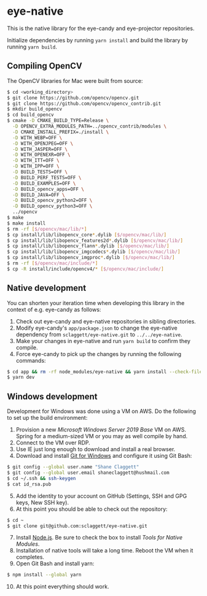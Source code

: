 # eye-native

This is the native library for the eye-candy and eye-projector repositories.

Initialize dependencies by running `yarn install` and build the library by running `yarn build`.

## Compiling OpenCV

The OpenCV libraries for Mac were built from source:

```sh
$ cd <working_directory>
$ git clone https://github.com/opencv/opencv.git
$ git clone https://github.com/opencv/opencv_contrib.git
$ mkdir build_opencv
$ cd build_opencv
$ cmake -D CMAKE_BUILD_TYPE=Release \
  -D OPENCV_EXTRA_MODULES_PATH=../opencv_contrib/modules \
  -D CMAKE_INSTALL_PREFIX=./install \
  -D WITH_WEBP=OFF \
  -D WITH_OPENJPEG=OFF \
  -D WITH_JASPER=OFF \
  -D WITH_OPENEXR=OFF \
  -D WITH_ITT=OFF \
  -D WITH_IPP=OFF \
  -D BUILD_TESTS=OFF \
  -D BUILD_PERF_TESTS=OFF \
  -D BUILD_EXAMPLES=OFF \
  -D BUILD_opencv_apps=OFF \
  -D BUILD_JAVA=OFF \
  -D BUILD_opencv_python2=OFF \
  -D BUILD_opencv_python3=OFF \
  ../opencv
$ make
$ make install
$ rm -rf [$/opencv/mac/lib/*]
$ cp install/lib/libopencv_core*.dylib [$/opencv/mac/lib/]
$ cp install/lib/libopencv_features2d*.dylib [$/opencv/mac/lib/]
$ cp install/lib/libopencv_flann*.dylib [$/opencv/mac/lib/]
$ cp install/lib/libopencv_imgcodecs*.dylib [$/opencv/mac/lib/]
$ cp install/lib/libopencv_imgproc*.dylib [$/opencv/mac/lib/]
$ rm -rf [$/opencv/mac/include/*]
$ cp -R install/include/opencv4/* [$/opencv/mac/include/]
```

## Native development

You can shorten your iteration time when developing this library in the context of e.g. eye-candy as follows:

1. Check out eye-candy and eye-native repositories in sibling directories.
2. Modify eye-candy's `app/package.json` to change the eye-native dependency from `sclaggett/eye-native.git` to `../../eye-native`.
3. Make your changes in eye-native and run `yarn build` to confirm they compile.
4. Force eye-candy to pick up the changes by running the following commands:

```sh
$ cd app && rm -rf node_modules/eye-native && yarn install --check-files && cd ..
$ yarn dev
```

## Windows development

Development for Windows was done using a VM on AWS. Do the following to set up the build environment:

1. Provision a new *Microsoft Windows Server 2019 Base* VM on AWS. Spring for a medium-sized VM or you may as well compile by hand.
2. Connect to the VM over RDP.
3. Use IE just long enough to download and install a real browser.
4. Download and install [Git for Windows](https://git-scm.com/download/win) and configure it using Git Bash:

```sh
$ git config --global user.name "Shane Claggett"
$ git config --global user.email shaneclaggett@hushmail.com
$ cd ~/.ssh && ssh-keygen
$ cat id_rsa.pub
```

5. Add the identity to your account on GitHub (Settings, SSH and GPG keys, New SSH key).
6. At this point you should be able to check out the repository:

```sh
$ cd ~
$ git clone git@github.com:sclaggett/eye-native.git
```

7. Install [Node.js](https://nodejs.org/en/). Be sure to check the box to install *Tools for Native Modules*.
8. Installation of native tools will take a long time. Reboot the VM when it completes.
9. Open Git Bash and install yarn:

```sh
$ npm install --global yarn
```

10. At this point everything should work.
